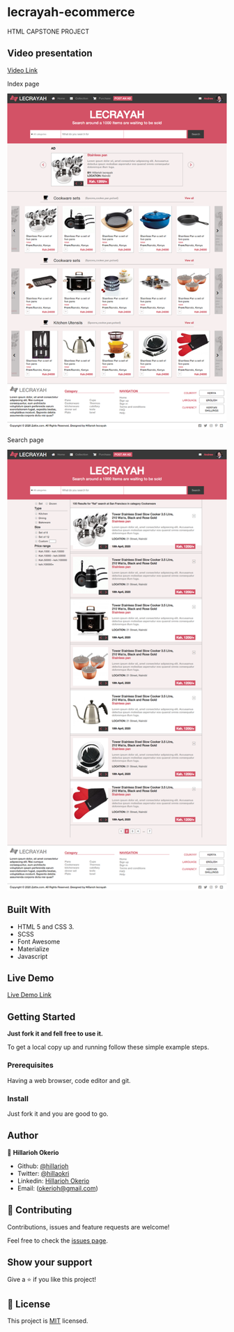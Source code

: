# lecrayah-ecommerce

HTML CAPSTONE PROJECT

## Video presentation

[Video Link](https://www.loom.com/share/41da4a9d207d4137b766e721eb086b8a)

Index page

![screenshot](./Images/index.png)

Search page

![screenshot](./Images/search.png)

## Built With

- HTML 5 and CSS 3.
- SCSS
- Font Awesome
- Materialize
- Javascript

## Live Demo

[Live Demo Link](https://raw.githack.com/hillarioh/lecrayah-ecommerce/lecrayah/index.html)

## Getting Started

**Just fork it and fell free to use it.**

To get a local copy up and running follow these simple example steps.

### Prerequisites

Having a web browser, code editor and git.

### Install

Just fork it and you are good to go.

## Author

👤 **Hillarioh Okerio**

- Github: [@hillarioh](https://github.com/hillarioh)
- Twitter: [@hillaokri](https://twitter.com/hillaokri)
- Linkedin: [Hillarioh Okerio](www.linkedin.com/in/hillaryokerio)
- Email: (okerioh@gmail.com)

## 🤝 Contributing

Contributions, issues and feature requests are welcome!

Feel free to check the [issues page](https://github.com/hillarioh/Newsweek.com-clone/issues).

## Show your support

Give a ⭐️ if you like this project!

## 📝 License

This project is [MIT](./LICENSE) licensed.
